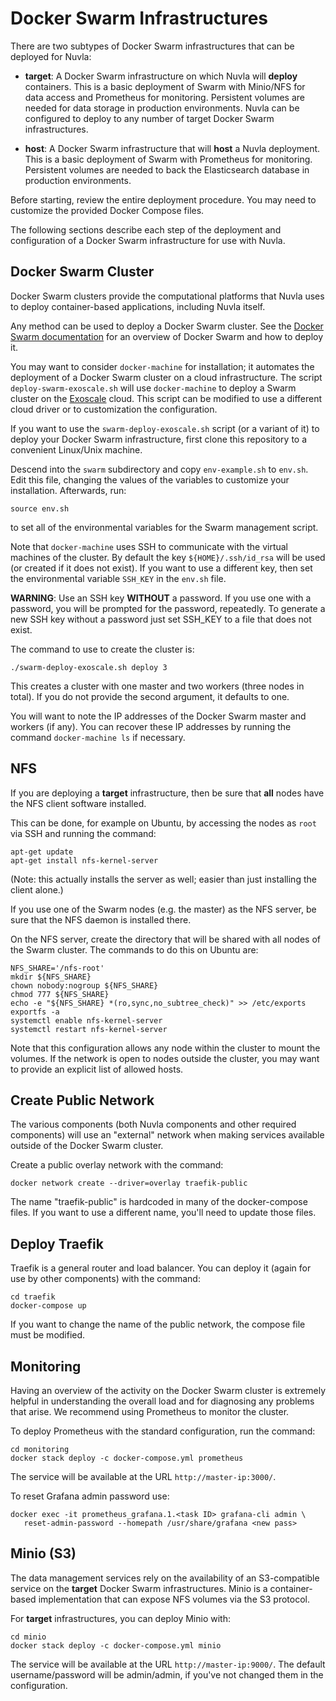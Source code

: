 # Docker Swarm Infrastructures

There are two subtypes of Docker Swarm infrastructures that can be
deployed for Nuvla:

 - **target**: A Docker Swarm infrastructure on which Nuvla will
   **deploy** containers.  This is a basic deployment of Swarm with
   Minio/NFS for data access and Prometheus for monitoring. Persistent
   volumes are needed for data storage in production environments.
   Nuvla can be configured to deploy to any number of target Docker
   Swarm infrastructures.

 - **host**: A Docker Swarm infrastructure that will **host** a Nuvla
   deployment. This is a basic deployment of Swarm with Prometheus for
   monitoring. Persistent volumes are needed to back the Elasticsearch
   database in production environments.

Before starting, review the entire deployment procedure. You may need
to customize the provided Docker Compose files.

The following sections describe each step of the deployment and
configuration of a Docker Swarm infrastructure for use with Nuvla.

## Docker Swarm Cluster

Docker Swarm clusters provide the computational platforms that Nuvla
uses to deploy container-based applications, including Nuvla itself.

Any method can be used to deploy a Docker Swarm cluster.  See the
[Docker Swarm documentation](https://docs.docker.com/engine/swarm/)
for an overview of Docker Swarm and how to deploy it.

You may want to consider `docker-machine` for installation; it
automates the deployment of a Docker Swarm cluster on a cloud
infrastructure. The script `deploy-swarm-exoscale.sh` will use
`docker-machine` to deploy a Swarm cluster on the
[Exoscale](https://exoscale.ch) cloud. This script can be modified to
use a different cloud driver or to customization the configuration.

If you want to use the `swarm-deploy-exoscale.sh` script (or a variant
of it) to deploy your Docker Swarm infrastructure, first clone this
repository to a convenient Linux/Unix machine.

Descend into the `swarm` subdirectory and copy `env-example.sh` to
`env.sh`. Edit this file, changing the values of the variables to
customize your installation. Afterwards, run:

    source env.sh

to set all of the environmental variables for the Swarm management
script. 

Note that `docker-machine` uses SSH to communicate with the virtual
machines of the cluster. By default the key `${HOME}/.ssh/id_rsa` will
be used (or created if it does not exist). If you want to use a
different key, then set the environmental variable `SSH_KEY` in the
`env.sh` file.

**WARNING**: Use an SSH key **WITHOUT** a password. If you use one
with a password, you will be prompted for the password, repeatedly. To
generate a new SSH key without a password just set SSH_KEY to a file
that does not exist.

The command to use to create the cluster is:

    ./swarm-deploy-exoscale.sh deploy 3

This creates a cluster with one master and two workers (three nodes in
total). If you do not provide the second argument, it defaults to one.

You will want to note the IP addresses of the Docker Swarm master and
workers (if any). You can recover these IP addresses by running the
command `docker-machine ls` if necessary.

## NFS

If you are deploying a **target** infrastructure, then be sure that
**all** nodes have the NFS client software installed.

This can be done, for example on Ubuntu, by accessing the nodes as
`root` via SSH and running the command:

    apt-get update
    apt-get install nfs-kernel-server

(Note: this actually installs the server as well; easier than just
installing the client alone.)

If you use one of the Swarm nodes (e.g. the master) as the NFS server,
be sure that the NFS daemon is installed there.

On the NFS server, create the directory that will be shared with all
nodes of the Swarm cluster.  The commands to do this on Ubuntu are:

    NFS_SHARE='/nfs-root'
    mkdir ${NFS_SHARE}
    chown nobody:nogroup ${NFS_SHARE}
    chmod 777 ${NFS_SHARE}
    echo -e "${NFS_SHARE} *(ro,sync,no_subtree_check)" >> /etc/exports
    exportfs -a
    systemctl enable nfs-kernel-server
    systemctl restart nfs-kernel-server

Note that this configuration allows any node within the cluster to
mount the volumes.  If the network is open to nodes outside the
cluster, you may want to provide an explicit list of allowed hosts.

## Create Public Network

The various components (both Nuvla components and other required
components) will use an "external" network when making services
available outside of the Docker Swarm cluster. 

Create a public overlay network with the command:

    docker network create --driver=overlay traefik-public

The name "traefik-public" is hardcoded in many of the docker-compose
files. If you want to use a different name, you'll need to update
those files.

## Deploy Traefik

Traefik is a general router and load balancer. You can deploy it
(again for use by other components) with the command:

    cd traefik
    docker-compose up

If you want to change the name of the public network, the compose file
must be modified.

## Monitoring

Having an overview of the activity on the Docker Swarm cluster is
extremely helpful in understanding the overall load and for diagnosing
any problems that arise. We recommend using Prometheus to monitor the
cluster.

To deploy Prometheus with the standard configuration, run the command:

    cd monitoring
    docker stack deploy -c docker-compose.yml prometheus

The service will be available at the URL `http://master-ip:3000/`. 

To reset Grafana admin password use:

```
docker exec -it prometheus_grafana.1.<task ID> grafana-cli admin \ 
   reset-admin-password --homepath /usr/share/grafana <new pass>
```

## Minio (S3)

The data management services rely on the availability of an
S3-compatible service on the **target** Docker Swarm
infrastructures. Minio is a container-based implementation that can
expose NFS volumes via the S3 protocol.

For **target** infrastructures, you can deploy Minio with:

    cd minio
    docker stack deploy -c docker-compose.yml minio

The service will be available at the URL `http://master-ip:9000/`. The
default username/password will be admin/admin, if you've not changed
them in the configuration.
